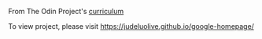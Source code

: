 From The Odin Project's [curriculum](http://www.theodinproject.com/web-development-101/html-css)

To view project, please visit https://judeluolive.github.io/google-homepage/
